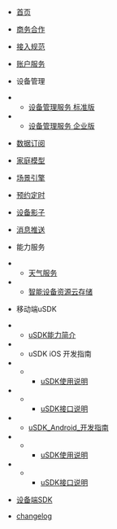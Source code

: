 * [首页](zh-cn/README)
* [商务合作](zh-cn/Business)
* [接入规范](zh-cn/AccessSpecification)
* [账户服务](zh-cn/Account)
* 设备管理
* * [设备管理服务 标准版](zh-cn/DevicesStandard)
* * [设备管理服务 企业版](zh-cn/DevicesEnterprise)
* [数据订阅](zh-cn/DataSubscription)
* [家庭模型](zh-cn/Family)
* [场景引擎](zh-cn/IFTTT)
* [预约定时](zh-cn/Scheduler)
* [设备影子](zh-cn/DevicesShadow)
* [消息推送](zh-cn/MessagePush)
* 能力服务
* * [天气服务](zh-cn/CapacityService_Weather)
* * [智能设备资源云存储](zh-cn/CapacityService_DeviceCloudStorage)


* 移动端uSDK
* * [uSDK能力简介](zh-cn/uSDK)
* * uSDK iOS 开发指南
* * * [uSDK使用说明](zh-cn/uSDK_Phone_iOS_USE_GUIDE)
* * * [uSDK接口说明](zh-cn/uSDK_Phone_iOS_API_GUIDE)

* * [uSDK_Android_开发指南](zh-cn/uSDK_Phone_Android)
* * * [uSDK使用说明](zh-cn/uSDK_Phone_iOS)
* * * [uSDK接口说明](zh-cn/uSDK_Phone_iOS)

* [设备端SDK](zh-cn/SmartDeviceSDK)


* [changelog](zh-cn/ChangeLog)
